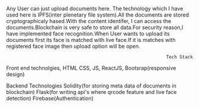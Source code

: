 Any User can just upload documents here. The technology which I have used here is IPFS(inter plenetary file system).All the documents are stored cryptographicaly hased.With the content identifer, I can access the documents.Blockchain is very safe to store all data.For security reason,I have implemented face recognition.When User wants to upload its documents first its face is matched with live face.If it is matches with registered face image then upload option will be open.

                                                                Tech Stack
Front end technolgies,
HTML
CSS,
JS,
ReactJS,
Bootsrap(responsive design)

Backend Technologies
Solidity(for storing meta data of documents in blockchain)
Flask(for writing api's where qrcode feature and live face detection)
Firebase(Authentication)


